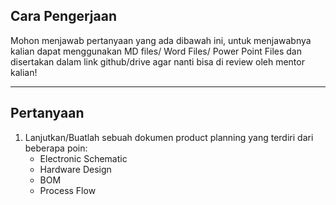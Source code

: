 ## Cara Pengerjaan

Mohon menjawab pertanyaan yang ada dibawah ini, untuk menjawabnya kalian dapat menggunakan MD files/ Word Files/ Power Point Files dan disertakan dalam link github/drive agar nanti bisa di review oleh mentor kalian!

---

## Pertanyaan
1. Lanjutkan/Buatlah sebuah dokumen product planning yang terdiri dari beberapa poin:
    * Electronic Schematic
    * Hardware Design
    * BOM 
    * Process Flow 



